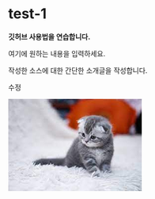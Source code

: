 # test-1
**깃허브 사용법을 연습합니다.**

여기에 원하는 내용을 입력하세요.

작성한 소스에 대한 간단한 소개글을 작성합니다.


수정

![baby cat](./images/cat1.jpg)
